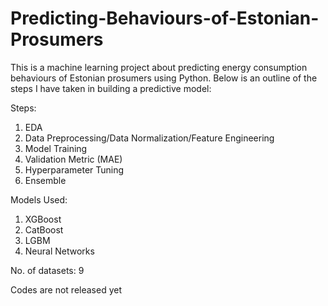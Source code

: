 # Predicting-Behaviours-of-Estonian-Prosumers

This is a machine learning project about predicting energy consumption behaviours of Estonian prosumers using Python. Below is an outline of the steps I have taken in building a predictive model:  

Steps:  
1. EDA  
2. Data Preprocessing/Data Normalization/Feature Engineering  
3. Model Training  
4. Validation Metric (MAE)  
5. Hyperparameter Tuning
6. Ensemble

Models Used:
1. XGBoost  
2. CatBoost  
3. LGBM  
4. Neural Networks

No. of datasets:
9

Codes are not released yet
